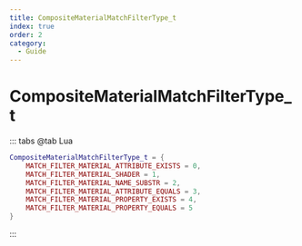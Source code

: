 ```yaml
---
title: CompositeMaterialMatchFilterType_t
index: true
order: 2
category:
  - Guide
---
```


# CompositeMaterialMatchFilterType_t
::: tabs
@tab Lua
```lua
CompositeMaterialMatchFilterType_t = {
    MATCH_FILTER_MATERIAL_ATTRIBUTE_EXISTS = 0,
    MATCH_FILTER_MATERIAL_SHADER = 1,
    MATCH_FILTER_MATERIAL_NAME_SUBSTR = 2,
    MATCH_FILTER_MATERIAL_ATTRIBUTE_EQUALS = 3,
    MATCH_FILTER_MATERIAL_PROPERTY_EXISTS = 4,
    MATCH_FILTER_MATERIAL_PROPERTY_EQUALS = 5
}
```
:::